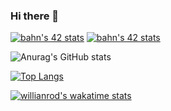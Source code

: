 ### Hi there 👋

<!--
**AhngBeom/AhngBeom** is a ✨ _special_ ✨ repository because its `README.md` (this file) appears on your GitHub profile.

Here are some ideas to get you started:

- 🔭 I’m currently working on ...
- 🌱 I’m currently learning ...
- 👯 I’m looking to collaborate on ...
- 🤔 I’m looking for help with ...
- 💬 Ask me about ...
- 📫 How to reach me: ...
- 😄 Pronouns: ...
- ⚡ Fun fact: ...
-->

[![bahn's 42 stats](https://badge42.herokuapp.com/api/stats/bahn?cursus=C%20Piscine)](https://github.com/JaeSeoKim/badge42)
[![bahn's 42 stats](https://badge42.herokuapp.com/api/stats/bahn)](https://github.com/JaeSeoKim/badge42)

![Anurag's GitHub stats](https://github-readme-stats.vercel.app/api?username=42bahn&show_icons=true&theme=dark)

[![Top Langs](https://github-readme-stats.vercel.app/api/top-langs/?username=42bahn)](https://github.com/42bahn)

<!-- [![Readme Card](https://github-readme-stats.vercel.app/api/pin/?username=42bahn&repo=Python_WebScraping)](https://github.com/42bahn/Python_WebScraping.git) -->

[![willianrod's wakatime stats](https://github-readme-stats.vercel.app/api/wakatime?username=42bahn)](https://github.com/anuraghazra/github-readme-stats)

